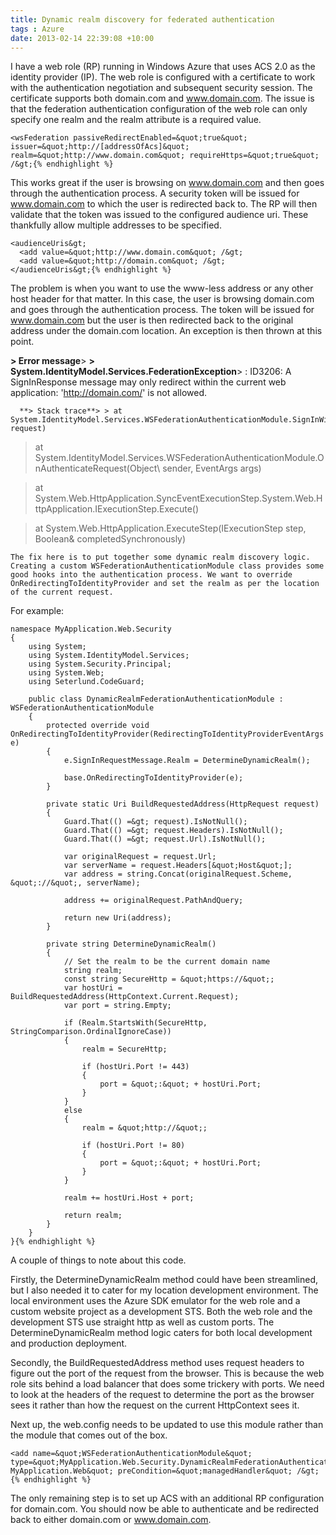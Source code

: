 ```yaml
---
title: Dynamic realm discovery for federated authentication
tags : Azure
date: 2013-02-14 22:39:08 +10:00
---
```


I have a web role (RP) running in Windows Azure that uses ACS 2.0 as the identity provider (IP). The web role is configured with a certificate to work with the authentication negotiation and subsequent security session. The certificate supports both domain.com and www.domain.com. The issue is that the federation authentication configuration of the web role can only specify one realm and the realm attribute is a required value.

    <wsFederation passiveRedirectEnabled=&quot;true&quot; issuer=&quot;http://[addressOfAcs]&quot; realm=&quot;http://www.domain.com&quot; requireHttps=&quot;true&quot; /&gt;{% endhighlight %}

This works great if the user is browsing on www.domain.com and then goes through the authentication process. A security token will be issued for www.domain.com to which the user is redirected back to. The RP will then validate that the token was issued to the configured audience uri. These thankfully allow multiple addresses to be specified.

    <audienceUris&gt;
      <add value=&quot;http://www.domain.com&quot; /&gt;
      <add value=&quot;http://domain.com&quot; /&gt;
    </audienceUris&gt;{% endhighlight %}

The problem is when you want to use the www-less address or any other host header for that matter. In this case, the user is browsing domain.com and goes through the authentication process. The token will be issued for www.domain.com but the user is then redirected back to the original address under the domain.com location. An exception is then thrown at this point.

**> Error message**> **> System.IdentityModel.Services.FederationException**> : ID3206: A SignInResponse message may only redirect within the current web application: 'http://domain.com/' is not allowed.

> 
      **> Stack trace**> > at System.IdentityModel.Services.WSFederationAuthenticationModule.SignInWithResponseMessage(HttpRequestBase\ request) 
            
> at System.IdentityModel.Services.WSFederationAuthenticationModule.OnAuthenticateRequest(Object\ sender, EventArgs args) 
    
            
> at System.Web.HttpApplication.SyncEventExecutionStep.System.Web.HttpApplication.IExecutionStep.Execute() 
    
            
> at System.Web.HttpApplication.ExecuteStep(IExecutionStep step, Boolean& completedSynchronously)

> 
    The fix here is to put together some dynamic realm discovery logic. Creating a custom WSFederationAuthenticationModule class provides some good hooks into the authentication process. We want to override OnRedirectingToIdentityProvider and set the realm as per the location of the current request. 

For example:

    namespace MyApplication.Web.Security
    {
        using System;
        using System.IdentityModel.Services;
        using System.Security.Principal;
        using System.Web;
        using Seterlund.CodeGuard;
    
        public class DynamicRealmFederationAuthenticationModule : WSFederationAuthenticationModule
        {
            protected override void OnRedirectingToIdentityProvider(RedirectingToIdentityProviderEventArgs e)
            {
                e.SignInRequestMessage.Realm = DetermineDynamicRealm();
    
                base.OnRedirectingToIdentityProvider(e);
            }
    
            private static Uri BuildRequestedAddress(HttpRequest request)
            {
                Guard.That(() =&gt; request).IsNotNull();
                Guard.That(() =&gt; request.Headers).IsNotNull();
                Guard.That(() =&gt; request.Url).IsNotNull();
    
                var originalRequest = request.Url;
                var serverName = request.Headers[&quot;Host&quot;];
                var address = string.Concat(originalRequest.Scheme, &quot;://&quot;, serverName);
    
                address += originalRequest.PathAndQuery;
    
                return new Uri(address);
            }
    
            private string DetermineDynamicRealm()
            {
                // Set the realm to be the current domain name
                string realm;
                const string SecureHttp = &quot;https://&quot;;
                var hostUri = BuildRequestedAddress(HttpContext.Current.Request);
                var port = string.Empty;
    
                if (Realm.StartsWith(SecureHttp, StringComparison.OrdinalIgnoreCase))
                {
                    realm = SecureHttp;
    
                    if (hostUri.Port != 443)
                    {
                        port = &quot;:&quot; + hostUri.Port;
                    }
                }
                else
                {
                    realm = &quot;http://&quot;;
    
                    if (hostUri.Port != 80)
                    {
                        port = &quot;:&quot; + hostUri.Port;
                    }
                }
    
                realm += hostUri.Host + port;
    
                return realm;
            }
        }
    }{% endhighlight %}

A couple of things to note about this code. 

Firstly, the DetermineDynamicRealm method could have been streamlined, but I also needed it to cater for my location development environment. The local environment uses the Azure SDK emulator for the web role and a custom website project as a development STS. Both the web role and the development STS use straight http as well as custom ports. The DetermineDynamicRealm method logic caters for both local development and production deployment.

Secondly, the BuildRequestedAddress method uses request headers to figure out the port of the request from the browser. This is because the web role sits behind a load balancer that does some trickery with ports. We need to look at the headers of the request to determine the port as the browser sees it rather than how the request on the current HttpContext sees it.

Next up, the web.config needs to be updated to use this module rather than the module that comes out of the box.

    <add name=&quot;WSFederationAuthenticationModule&quot; type=&quot;MyApplication.Web.Security.DynamicRealmFederationAuthenticationModule, MyApplication.Web&quot; preCondition=&quot;managedHandler&quot; /&gt;{% endhighlight %}

The only remaining step is to set up ACS with an additional RP configuration for domain.com. You should now be able to authenticate and be redirected back to either domain.com or www.domain.com. 


